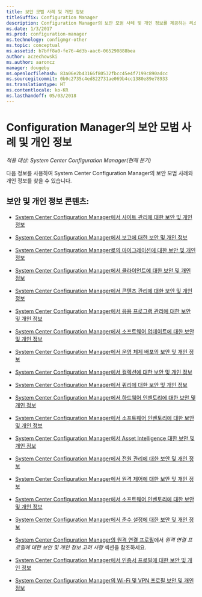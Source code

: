 ```yaml
---
title: 보안 모범 사례 및 개인 정보
titleSuffix: Configuration Manager
description: Configuration Manager의 보안 모범 사례 및 개인 정보를 제공하는 리소스를 찾습니다.
ms.date: 1/3/2017
ms.prod: configuration-manager
ms.technology: configmgr-other
ms.topic: conceptual
ms.assetid: b7bff8a0-fe76-4d3b-aac6-065290888bea
author: aczechowski
ms.author: aaroncz
manager: dougeby
ms.openlocfilehash: 83a06e2b43166f80532fbcc45e4f7199c890adcc
ms.sourcegitcommit: 0b0c2735c4ed822731ae069b4cc1380e89e78933
ms.translationtype: HT
ms.contentlocale: ko-KR
ms.lasthandoff: 05/03/2018
---
```

# <a name="security-best-practices-and-privacy-information-for-system-center-configuration-manager"></a>Configuration Manager의 보안 모범 사례 및 개인 정보

*적용 대상: System Center Configuration Manager(현재 분기)*

다음 정보를 사용하여 System Center Configuration Manager의 보안 모범 사례와 개인 정보를 찾을 수 있습니다.  

## <a name="security-and-privacy-content"></a>보안 및 개인 정보 콘텐츠:  

-   [System Center Configuration Manager에서 사이트 관리에 대한 보안 및 개인 정보](../../../core/plan-design/hierarchy/security-and-privacy-for-site-administration.md)  

-   [System Center Configuration Manager에서 보고에 대한 보안 및 개인 정보](../../../core/servers/manage/security-and-privacy-for-reporting.md)  

-   [System Center Configuration Manager로의 마이그레이션에 대한 보안 및 개인 정보](../../../core/migration/security-and-privacy-for-migration.md)  

-   [System Center Configuration Manager에서 클라이언트에 대한 보안 및 개인 정보](../../../core/clients/deploy/plan/security-and-privacy-for-clients.md)  

-   [System Center Configuration Manager에서 콘텐츠 관리에 대한 보안 및 개인 정보](../../../core/plan-design/hierarchy/security-and-privacy-for-content-management.md)  

-   [System Center Configuration Manager에서 응용 프로그램 관리에 대한 보안 및 개인 정보](../../../apps/plan-design/security-and-privacy-for-application-management.md)  

-   [System Center Configuration Manager에서 소프트웨어 업데이트에 대한 보안 및 개인 정보](../../../sum/plan-design/security-and-privacy-for-software-updates.md)  

-   [System Center Configuration Manager에서 운영 체제 배포의 보안 및 개인 정보](../../../osd/plan-design/security-and-privacy-for-operating-system-deployment.md)  

-   [System Center Configuration Manager에서 컬렉션에 대한 보안 및 개인 정보](../../../core/clients/manage/collections/security-and-privacy-for-collections.md)  

-   [System Center Configuration Manager에서 쿼리에 대한 보안 및 개인 정보](../../../core/servers/manage/security-and-privacy-for-queries.md)  

-   [System Center Configuration Manager에서 하드웨어 인벤토리에 대한 보안 및 개인 정보](../../../core/clients/manage/inventory/security-and-privacy-for-hardware-inventory.md)  

-   [System Center Configuration Manager에서 소프트웨어 인벤토리에 대한 보안 및 개인 정보](../../../core/clients/manage/inventory/security-and-privacy-for-software-inventory.md)  

-   [System Center Configuration Manager에서 Asset Intelligence 대한 보안 및 개인 정보](../../../core/clients/manage/asset-intelligence/security-and-privacy-for-asset-intelligence.md)  

-   [System Center Configuration Manager에서 전원 관리에 대한 보안 및 개인 정보](../../../core/clients/manage/power/security-and-privacy-for-power-management.md)  

-   [System Center Configuration Manager에서 원격 제어에 대한 보안 및 개인 정보](../../../core/clients/manage/remote-control/security-and-privacy-for-remote-control.md)  

-   [System Center Configuration Manager에서 소프트웨어 인벤토리에 대한 보안 및 개인 정보](../../../core/clients/manage/inventory/security-and-privacy-for-software-inventory.md)  

-   [System Center Configuration Manager에서 준수 설정에 대한 보안 및 개인 정보](../../../compliance/plan-design/security-and-privacy-for-compliance-settings.md)  

-   [System Center Configuration Manager의 원격 연결 프로필](/sccm/compliance/deploy-use/create-remote-connection-profiles)에서 *원격 연결 프로필에 대한 보안 및 개인 정보 고려 사항* 섹션을 참조하세요.  

-   [System Center Configuration Manager에서 인증서 프로필에 대한 보안 및 개인 정보](../../../protect/plan-design/security-and-privacy-for-certificate-profiles.md)  

-   [System Center Configuration Manager의 Wi-Fi 및 VPN 프로필 보안 및 개인 정보](../../../protect/plan-design/security-and-privacy-for-wifi-vpn-profiles.md)  
